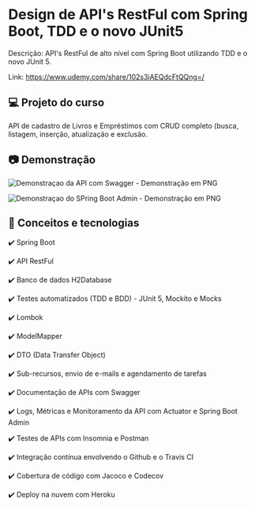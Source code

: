 # Design de API's RestFul com Spring Boot, TDD e o novo JUnit5

Descrição: API's RestFul de alto nível com Spring Boot utilizando TDD e o novo JUnit 5.

Link: https://www.udemy.com/share/102s3iAEQdcFtQQng=/

## 💻 Projeto do curso

API de cadastro de Livros e Empréstimos com CRUD completo (busca, listagem, inserção, atualização e exclusão.

## :camera: Demonstração

![Demonstraçao da API com Swagger - Demonstração em PNG](demo/demo1.png)

![Demonstraçao do SPring Boot Admin - Demonstração em PNG](demo/demo2.png)

## :rocket: Conceitos e tecnologias

✔️ Spring Boot

✔️ API RestFul

✔️ Banco de dados H2Database

✔️ Testes automatizados (TDD e BDD) - JUnit 5, Mockito e Mocks

✔️ Lombok

✔️ ModelMapper

✔️ DTO (Data Transfer Object)

✔️ Sub-recursos, envio de e-mails e agendamento de tarefas

✔️ Documentação de APIs com Swagger

✔️ Logs, Métricas e Monitoramento da API com Actuator e Spring Boot Admin

✔️ Testes de APIs com Insomnia e Postman

✔️ Integração contínua envolvendo o Github e o Travis CI

✔️ Cobertura de código com Jacoco e Codecov

✔️ Deploy na nuvem com Heroku
